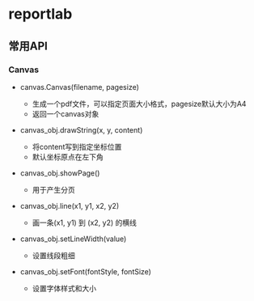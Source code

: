 # reportlab

## 常用API

### Canvas

- canvas.Canvas(filename, pagesize)	
	- 生成一个pdf文件，可以指定页面大小格式，pagesize默认大小为A4
	- 返回一个canvas对象

- canvas_obj.drawString(x, y, content)
	- 将content写到指定坐标位置
	- 默认坐标原点在左下角

- canvas_obj.showPage() 
	- 用于产生分页

- canvas_obj.line(x1, y1, x2, y2)
	- 画一条(x1, y1) 到 (x2, y2) 的横线

- canvas_obj.setLineWidth(value)
	- 设置线段粗细

- canvas_obj.setFont(fontStyle, fontSize)
	- 设置字体样式和大小

